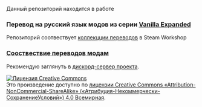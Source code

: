 Данный репозиторий находится в работе

### Перевод на русский язык модов из серии [Vanilla Expanded](https://steamcommunity.com/sharedfiles/filedetails/?id=1884025115)
Репозиторий соотвествует [коллекцции переводов](https://steamcommunity.com/sharedfiles/filedetails/?id=2127966899) в Steam Workshop

### [Сооствествие переводов модам](https://github.com/OneCodeUnit/VanillaRussianExpanded/wiki/Состав-сборки)

Рекомендую заглянуть в [дискорд-сервер проекта](https://discord.gg/Xmbwmgh).

<a rel="license" href="http://creativecommons.org/licenses/by-nc-sa/4.0/"><img alt="Лицензия Creative Commons" style="border-width:0" src="https://i.creativecommons.org/l/by-nc-sa/4.0/88x31.png" /></a><br />Это произведение доступно по <a rel="license" href="http://creativecommons.org/licenses/by-nc-sa/4.0/">лицензии Creative Commons «Attribution-NonCommercial-ShareAlike» («Атрибуция-Некоммерчески-СохранениеУсловий») 4.0 Всемирная</a>.
